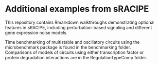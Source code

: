 # Additional examples from sRACIPE


This repository contains Rmarkdown walkthroughs demonstrating optional features in sRACIPE, including perturbation-based signaling and different gene expression noise models.

Time benchmarking of multistable and oscillatory circuits using the microbenchmark package is found in the benchmarking folder. Comparisons of models of circuits using either transcription factor or protein degradation interactions are in the RegulationTypeComp folder.
